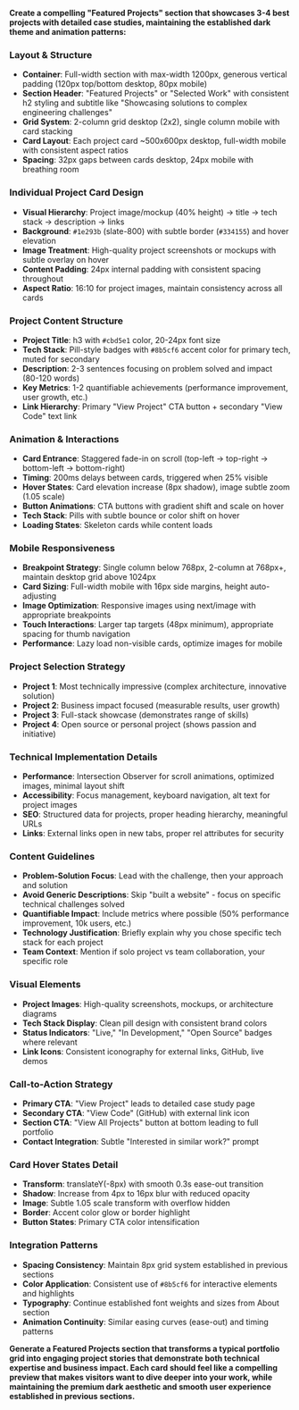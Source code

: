 **Create a compelling "Featured Projects" section that showcases 3-4 best projects with detailed case studies, maintaining the established dark theme and animation patterns:**

### Layout & Structure
- **Container**: Full-width section with max-width 1200px, generous vertical padding (120px top/bottom desktop, 80px mobile)
- **Section Header**: "Featured Projects" or "Selected Work" with consistent h2 styling and subtitle like "Showcasing solutions to complex engineering challenges"
- **Grid System**: 2-column grid desktop (2x2), single column mobile with card stacking
- **Card Layout**: Each project card ~500x600px desktop, full-width mobile with consistent aspect ratios
- **Spacing**: 32px gaps between cards desktop, 24px mobile with breathing room

### Individual Project Card Design
- **Visual Hierarchy**: Project image/mockup (40% height) → title → tech stack → description → links
- **Background**: `#1e293b` (slate-800) with subtle border (`#334155`) and hover elevation
- **Image Treatment**: High-quality project screenshots or mockups with subtle overlay on hover
- **Content Padding**: 24px internal padding with consistent spacing throughout
- **Aspect Ratio**: 16:10 for project images, maintain consistency across all cards

### Project Content Structure
- **Project Title**: h3 with `#cbd5e1` color, 20-24px font size
- **Tech Stack**: Pill-style badges with `#8b5cf6` accent color for primary tech, muted for secondary
- **Description**: 2-3 sentences focusing on problem solved and impact (80-120 words)
- **Key Metrics**: 1-2 quantifiable achievements (performance improvement, user growth, etc.)
- **Link Hierarchy**: Primary "View Project" CTA button + secondary "View Code" text link

### Animation & Interactions
- **Card Entrance**: Staggered fade-in on scroll (top-left → top-right → bottom-left → bottom-right)
- **Timing**: 200ms delays between cards, triggered when 25% visible
- **Hover States**: Card elevation increase (8px shadow), image subtle zoom (1.05 scale)
- **Button Animations**: CTA buttons with gradient shift and scale on hover
- **Tech Stack**: Pills with subtle bounce or color shift on hover
- **Loading States**: Skeleton cards while content loads

### Mobile Responsiveness
- **Breakpoint Strategy**: Single column below 768px, 2-column at 768px+, maintain desktop grid above 1024px
- **Card Sizing**: Full-width mobile with 16px side margins, height auto-adjusting
- **Image Optimization**: Responsive images using next/image with appropriate breakpoints
- **Touch Interactions**: Larger tap targets (48px minimum), appropriate spacing for thumb navigation
- **Performance**: Lazy load non-visible cards, optimize images for mobile

### Project Selection Strategy
- **Project 1**: Most technically impressive (complex architecture, innovative solution)
- **Project 2**: Business impact focused (measurable results, user growth)
- **Project 3**: Full-stack showcase (demonstrates range of skills)
- **Project 4**: Open source or personal project (shows passion and initiative)

### Technical Implementation Details
- **Performance**: Intersection Observer for scroll animations, optimized images, minimal layout shift
- **Accessibility**: Focus management, keyboard navigation, alt text for project images
- **SEO**: Structured data for projects, proper heading hierarchy, meaningful URLs
- **Links**: External links open in new tabs, proper rel attributes for security

### Content Guidelines
- **Problem-Solution Focus**: Lead with the challenge, then your approach and solution
- **Avoid Generic Descriptions**: Skip "built a website" - focus on specific technical challenges solved
- **Quantifiable Impact**: Include metrics where possible (50% performance improvement, 10k users, etc.)
- **Technology Justification**: Briefly explain why you chose specific tech stack for each project
- **Team Context**: Mention if solo project vs team collaboration, your specific role

### Visual Elements
- **Project Images**: High-quality screenshots, mockups, or architecture diagrams
- **Tech Stack Display**: Clean pill design with consistent brand colors
- **Status Indicators**: "Live," "In Development," "Open Source" badges where relevant
- **Link Icons**: Consistent iconography for external links, GitHub, live demos

### Call-to-Action Strategy
- **Primary CTA**: "View Project" leads to detailed case study page
- **Secondary CTA**: "View Code" (GitHub) with external link icon
- **Section CTA**: "View All Projects" button at bottom leading to full portfolio
- **Contact Integration**: Subtle "Interested in similar work?" prompt

### Card Hover States Detail
- **Transform**: translateY(-8px) with smooth 0.3s ease-out transition
- **Shadow**: Increase from 4px to 16px blur with reduced opacity
- **Image**: Subtle 1.05 scale transform with overflow hidden
- **Border**: Accent color glow or border highlight
- **Button States**: Primary CTA color intensification

### Integration Patterns
- **Spacing Consistency**: Maintain 8px grid system established in previous sections
- **Color Application**: Consistent use of `#8b5cf6` for interactive elements and highlights
- **Typography**: Continue established font weights and sizes from About section
- **Animation Continuity**: Similar easing curves (ease-out) and timing patterns

**Generate a Featured Projects section that transforms a typical portfolio grid into engaging project stories that demonstrate both technical expertise and business impact. Each card should feel like a compelling preview that makes visitors want to dive deeper into your work, while maintaining the premium dark aesthetic and smooth user experience established in previous sections.**